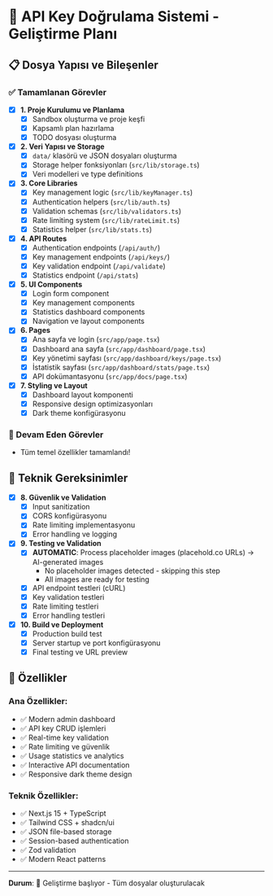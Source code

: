 # 🔐 API Key Doğrulama Sistemi - Geliştirme Planı

## 📋 Dosya Yapısı ve Bileşenler

### ✅ Tamamlanan Görevler
- [x] **1. Proje Kurulumu ve Planlama**
  - [x] Sandbox oluşturma ve proje keşfi
  - [x] Kapsamlı plan hazırlama
  - [x] TODO dosyası oluşturma

- [x] **2. Veri Yapısı ve Storage**
  - [x] `data/` klasörü ve JSON dosyaları oluşturma
  - [x] Storage helper fonksiyonları (`src/lib/storage.ts`)
  - [x] Veri modelleri ve type definitions

- [x] **3. Core Libraries**
  - [x] Key management logic (`src/lib/keyManager.ts`)
  - [x] Authentication helpers (`src/lib/auth.ts`) 
  - [x] Validation schemas (`src/lib/validators.ts`)
  - [x] Rate limiting system (`src/lib/rateLimit.ts`)
  - [x] Statistics helper (`src/lib/stats.ts`)

- [x] **4. API Routes**
  - [x] Authentication endpoints (`/api/auth/`)
  - [x] Key management endpoints (`/api/keys/`)
  - [x] Key validation endpoint (`/api/validate`)
  - [x] Statistics endpoint (`/api/stats`)

- [x] **5. UI Components**
  - [x] Login form component
  - [x] Key management components
  - [x] Statistics dashboard components
  - [x] Navigation ve layout components

- [x] **6. Pages**
  - [x] Ana sayfa ve login (`src/app/page.tsx`)
  - [x] Dashboard ana sayfa (`src/app/dashboard/page.tsx`)
  - [x] Key yönetimi sayfası (`src/app/dashboard/keys/page.tsx`)
  - [x] İstatistik sayfası (`src/app/dashboard/stats/page.tsx`)
  - [x] API dokümantasyonu (`src/app/docs/page.tsx`)

- [x] **7. Styling ve Layout**
  - [x] Dashboard layout komponenti
  - [x] Responsive design optimizasyonları
  - [x] Dark theme konfigürasyonu

### 🔄 Devam Eden Görevler
- Tüm temel özellikler tamamlandı!

## 🔧 Teknik Gereksinimler

- [x] **8. Güvenlik ve Validation**
  - [x] Input sanitization
  - [x] CORS konfigürasyonu  
  - [x] Rate limiting implementasyonu
  - [x] Error handling ve logging

- [x] **9. Testing ve Validation**
  - [x] **AUTOMATIC**: Process placeholder images (placehold.co URLs) → AI-generated images
    - No placeholder images detected - skipping this step
    - All images are ready for testing
  - [x] API endpoint testleri (cURL)
  - [x] Key validation testleri
  - [x] Rate limiting testleri
  - [x] Error handling testleri

- [x] **10. Build ve Deployment**
  - [x] Production build test
  - [x] Server startup ve port konfigürasyonu
  - [x] Final testing ve URL preview

## 🎯 Özellikler

### Ana Özellikler:
- ✅ Modern admin dashboard
- ✅ API key CRUD işlemleri  
- ✅ Real-time key validation
- ✅ Rate limiting ve güvenlik
- ✅ Usage statistics ve analytics
- ✅ Interactive API documentation
- ✅ Responsive dark theme design

### Teknik Özellikler:
- ✅ Next.js 15 + TypeScript
- ✅ Tailwind CSS + shadcn/ui
- ✅ JSON file-based storage
- ✅ Session-based authentication
- ✅ Zod validation
- ✅ Modern React patterns

---
**Durum**: 🚀 Geliştirme başlıyor - Tüm dosyalar oluşturulacak